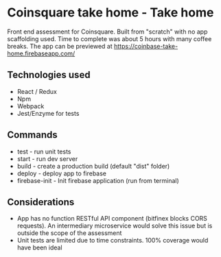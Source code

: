 # Coinsquare take home - Take home

Front end assessment for Coinsquare. Built from "scratch" with 
no app scaffolding used. Time to complete was about 5 hours with many coffee breaks. The app can be previewed at https://coinbase-take-home.firebaseapp.com/ 

## Technologies used
- React / Redux
- Npm
- Webpack
- Jest/Enzyme for tests

## Commands
- test - run unit tests
- start - run dev server
- build - create a production build (default "dist" folder)
- deploy - deploy app to firebase
- firebase-init - Init firebase application (run from terminal)

## Considerations
- App has no function RESTful API component (bitfinex blocks CORS requests). An intermediary microservice would solve this issue but is outside the scope of the assessment
- Unit tests are limited due to time constraints. 100% coverage would have been ideal

